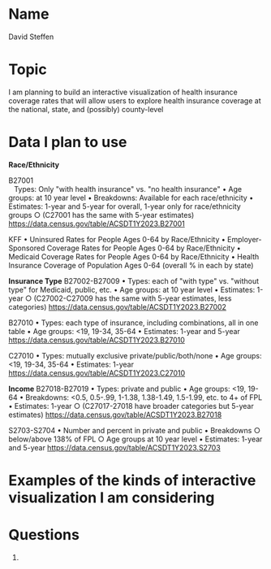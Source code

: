 # Name

David Steffen

# Topic

I am planning to build an interactive visualization of health insurance coverage rates that will allow users to explore health insurance coverage at the national, state, and (possibly) county-level

# Data I plan to use

**Race/Ethnicity**

B27001 <br>
&ensp; Types: Only "with health insurance" vs. "no health insurance"
	• Age groups: at 10 year level
	• Breakdowns: Available for each race/ethnicity
	• Estimates: 1-year and 5-year for overall, 1-year only for race/ethnicity groups
		○ (C27001 has the same with 5-year estimates)
    https://data.census.gov/table/ACSDT1Y2023.B27001

KFF
	• Uninsured Rates for People Ages 0-64 by Race/Ethnicity
	• Employer-Sponsored Coverage Rates for People Ages 0-64 by Race/Ethnicity
	• Medicaid Coverage Rates for People Ages 0-64 by Race/Ethnicity
	• Health Insurance Coverage of Population Ages 0-64 (overall % in each by state)

**Insurance Type**
B27002-B27009
	• Types: each of "with type" vs. "without type" for Medicaid, public, etc.
	• Age groups: at 10 year level
	• Estimates: 1-year
		○ (C27002-C27009 has the same with 5-year estimates, less categories)
  https://data.census.gov/table/ACSDT1Y2023.B27002

B27010
	• Types: each type of insurance, including combinations, all in one table
	• Age groups: <19, 19-34, 35-64
	• Estimates: 1-year and 5-year
   https://data.census.gov/table/ACSDT1Y2023.B27010

C27010
	• Types: mutually exclusive private/public/both/none
	• Age groups: <19, 19-34, 35-64
	• Estimates: 1-year
   https://data.census.gov/table/ACSDT1Y2023.C27010

**Income**
B27018-B27019 
	• Types: private and public
	• Age groups: <19, 19-64
	• Breakdowns: <0.5, 0.5-.99, 1-1.38, 1.38-1.49, 1.5-1.99, etc. to 4+ of FPL
	• Estimates: 1-year
		○ (C27017-27018 have broader categories but 5-year estimates)
    https://data.census.gov/table/ACSDT1Y2023.B27018

S2703-S2704
	• Number and percent in private and public
	• Breakdowns
		○ below/above 138% of FPL
		○ Age groups at 10 year level
	• Estimates: 1-year and 5-year
   https://data.census.gov/table/ACSDT1Y2023.S2703

# Examples of the kinds of interactive visualization I am considering


# Questions

1. 
